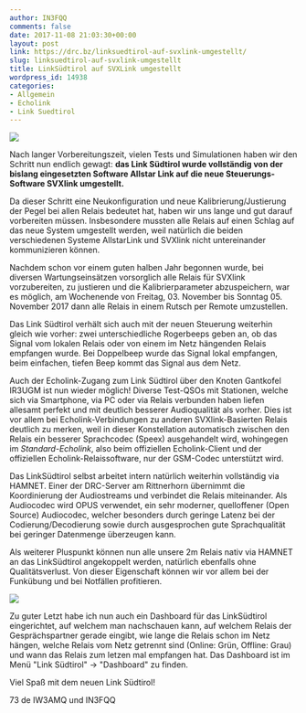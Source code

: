 ```yaml
---
author: IN3FQQ
comments: false
date: 2017-11-08 21:03:30+00:00
layout: post
link: https://drc.bz/linksuedtirol-auf-svxlink-umgestellt/
slug: linksuedtirol-auf-svxlink-umgestellt
title: LinkSüdtirol auf SVXLink umgestellt
wordpress_id: 14938
categories:
- Allgemein
- Echolink
- Link Suedtirol
---
```


![](https://drc.bz/wp-content/uploads/2017/11/SVXLink.jpg)

Nach langer Vorbereitungszeit, vielen Tests und Simulationen haben wir den Schritt nun endlich gewagt: **das Link Südtirol wurde vollständig von der bislang eingesetzten Software Allstar Link auf die neue Steuerungs-Software SVXlink umgestellt.**

Da dieser Schritt eine Neukonfiguration und neue Kalibrierung/Justierung der Pegel bei allen Relais bedeutet hat, haben wir uns lange und gut darauf vorbereiten müssen. Insbesondere mussten alle Relais auf einen Schlag auf das neue System umgestellt werden, weil natürlich die beiden verschiedenen Systeme AllstarLink und SVXlink nicht untereinander kommunizieren können.

Nachdem schon vor einem guten halben Jahr begonnen wurde, bei diversen Wartungseinsätzen vorsorglich alle Relais für SVXlink vorzubereiten, zu justieren und die Kalibrierparameter abzuspeichern, war es möglich, am Wochenende von Freitag, 03. November bis Sonntag 05. November 2017 dann alle Relais in einem Rutsch per Remote umzustellen.

Das Link Südtirol verhält sich auch mit der neuen Steuerung weiterhin gleich wie vorher: zwei unterschiedliche Rogerbeeps geben an, ob das Signal vom lokalen Relais oder von einem im Netz hängenden Relais empfangen wurde. Bei Doppelbeep wurde das Signal lokal empfangen, beim einfachen, tiefen Beep kommt das Signal aus dem Netz.

Auch der Echolink-Zugang zum Link Südtirol über den Knoten Gantkofel IR3UGM ist nun wieder möglich! Diverse Test-QSOs mit Stationen, welche sich via Smartphone, via PC oder via Relais verbunden haben liefen allesamt perfekt und mit deutlich besserer Audioqualität als vorher. Dies ist vor allem bei Echolink-Verbindungen zu anderen SVXlink-Basierten Relais deutlich zu merken, weil in dieser Konstellation automatisch zwischen den Relais ein besserer Sprachcodec (Speex) ausgehandelt wird, wohingegen im _Standard-Echolink_, also beim offiziellen Echolink-Client und der offiziellen Echolink-Relaissoftware, nur der GSM-Codec unterstützt wird.

Das LinkSüdtirol selbst arbeitet intern natürlich weiterhin vollständig via HAMNET. Einer der DRC-Server am Rittnerhorn übernimmt die Koordinierung der Audiostreams und verbindet die Relais miteinander. Als Audiocodec wird OPUS verwendet, ein sehr moderner, quelloffener (Open Source) Audiocodec, welcher besonders durch geringe Latenz bei der Codierung/Decodierung sowie durch ausgesprochen gute Sprachqualität bei geringer Datenmenge überzeugen kann.

Als weiterer Pluspunkt können nun alle unsere 2m Relais nativ via HAMNET an das LinkSüdtirol angekoppelt werden, natürlich ebenfalls ohne Qualitätsverlust. Von dieser Eigenschaft können wir vor allem bei der Funkübung und bei Notfällen profitieren.

![](https://drc.bz/wp-content/uploads/2017/11/LS-Dashboard.jpg)

Zu guter Letzt habe ich nun auch ein Dashboard für das LinkSüdtirol eingerichtet, auf welchem man nachschauen kann, auf welchem Relais der Gesprächspartner gerade eingibt, wie lange die Relais schon im Netz hängen, welche Relais vom Netz getrennt sind (Online: Grün, Offline: Grau) und wann das Relais zum letzen mal empfangen hat. Das Dashboard ist im Menü "Link Südtirol" -> "Dashboard" zu finden.

Viel Spaß mit dem neuen Link Südtirol!

73 de IW3AMQ und IN3FQQ


